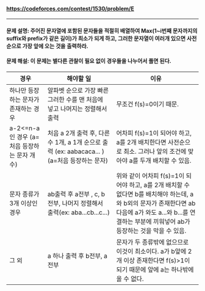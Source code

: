 #### https://codeforces.com/contest/1530/problem/E

---

#### 문제 설명: 주어진 문자열에 포함된 문자들을 적절히 배열하여 Max(1~i번째 문자까지의 suffix와 prefix가 같은 길이)가 최소가 되게 하고, 그러한 문자열이 여러개 있으면 사전순으로 가장 앞에 오는 것을 출력하라.

#### 문제 해설: 이 문제는 별다른 관찰이 필요 없이 경우들을 나누어서 풀면 된다. 
|경우|해야할 일|이유|
|------|---|---|
|하나만 등장하는 문자가 존재하는 경우 |알파벳 순으로 가장 빠른 그러한 수를 맨 처음에 넣고 나머지는 정렬해서 출력|무조건 f(s)=0이기 때문.|
|a-2<=n-a 인 경우 (a=처음 등장하는 문자 개수)|처음 a 2개 출력 후, 다른 수 1개, a 1개 순으로 출력 (ex: aabacaca... )(a=처음 등장하는 문자) | 어차피 f(s)=1이 되어야 하고, a를 2개 배치한다면 사전순으로 최소. 그러나 앞의 조건에 맞아야 a를 두개 배치할 수 있음.|
|문자 종류가 3개 이상인 경우|ab출력 후 a전부 , c, b전부, 나머지 정렬해서 출력(ex: aba...cb...c...) | 위와 같이 어차피 f(s)=1이 되어야 하고, a를 2개 배치할 수 없다면 b를 배치해야 하는데, a와 b외의 문자가 존재한다면 ab다음에 a가 와도 a...와 b...를 연결하는 부분에 끼워넣어 ab가 등장하는 것을 막을 수 있음.|
|그 외| a 하나 출력 후 b전부, a전부| 문자가 두 종류밖에 없으므로 이것이 최소이다. a가 b앞에 2개 이상 존재한다면 f(s)>1이 되기 때문에 앞에 a는 하나밖에 올 수 없다.|